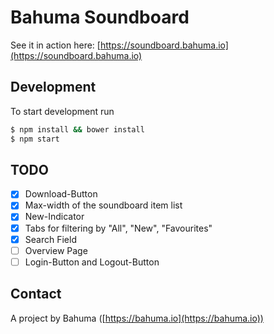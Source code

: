 # Bahuma Soundboard

See it in action here: [https://soundboard.bahuma.io](https://soundboard.bahuma.io)

## Development

To start development run

```sh
$ npm install && bower install
$ npm start
```

## TODO

- [x] Download-Button
- [x] Max-width of the soundboard item list
- [x] New-Indicator
- [x] Tabs for filtering by "All", "New", "Favourites"
- [x] Search Field
- [ ] Overview Page
- [ ] Login-Button and Logout-Button

## Contact

A project by Bahuma ([https://bahuma.io](https://bahuma.io))
